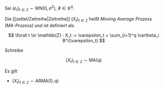 Sei $(\varepsilon_t)_{t \in \mathbb{Z}} \sim \text{WN}(0, \sigma^2)$, $\vartheta \in \mathbb{R}^q$.

Die [[zettel/Zeitreihe|Zeitreihe]] $(X_t)_{t \in \mathbb{Z}}$ heißt *Moving Average Prozess (MA-Prozess)* und ist definiert als

$$
	\forall t \in \mathbb{Z} : X_t := \varepsilon_t + \sum_{i=1}^q \vartheta_i B^i(\varepsilon_t)
$$

Schreibe

$$
	(X_t)_{t \in \mathbb{Z}} \sim \text{MA}(q)
$$

Es gilt
- $(X_t)_{t \in \mathbb{Z}} \sim \text{ARMA}(0, q)$